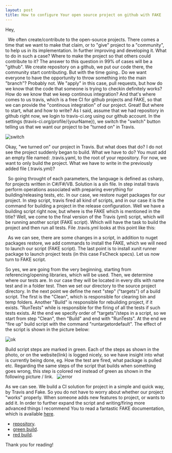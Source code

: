 ```yaml
---
layout: post
title: How to configure Your open source project on github with FAKE
---
```


Hey,

 
We often create/contribute to the open-source projects. There comes a time that we want to make that claim, or to "give" project to a "community", to help us in its implementation. 
In further improving and developing it.
What to do in such a case? Where to make the project so that others could contribute to it? The answer to this question in 99% of cases will be a "github".
We create repository on a github, we put our code there, the community start contributing. But with the time going.. Do we want everyone to have the opportunity to throw something into the main "branch"? 
Probably not. We "apply" in this case, pull requests, but how do we know that the code that someone is trying to checkin definitely works? 
How do we know that we keep continous integration? 
And that's where comes to us travis, which is a free CI for github projects and FAKE, so that we can provide the "continous integration" of our project.
Great!
But where to start, what and how to write?
As I said, assume that we had repository in github right now, we login to travis-ci.org using our github account. 
In the settings (travis-ci.org/profile/{yourName}), we switch the "switch" button telling us that we want our project to be "turned on" in Travis.

![switch](https://mnie.github.com/img/20161115githubtravisfake/switch.png)

Okay, "we turned on" our project in Travis. 
But what does that do? I do not see the project suddenly began to build. 
What we have to do? You must add an empty file named: .travis.yaml, to the root of your repository. 
For now, we want to only build the project. What we have to write in the previously added file (.travis.yml)?

<script src="https://gist.github.com/MNie/23c07ebecc776acf52f84f352c1c1d68.js"></script>
 
So going throught of each parameters, the language is defined as csharp, for projects written in C#/F#/VB. 
Solution is a sln file. In step install travis perform operations associated with preparing everything for building/releasing tests, etc. In our case, we restore nuget packages for our project. 
In step script, travis fired all kind of scripts, and in our case it is the command for building a project in the release configuration.
Well we have a building script right now, but where is the FAKE which is mentioned in the title? 
Well, we come to the final version of the Travis (yml) script, which will be running another script (FAKE script). 
Which will have the task to build the project and then run all tests.
File .travis.yml looks at this point like this:
 
<script src="https://gist.github.com/MNie/a05fbd2a223681a465110157a6789d37.js"></script>
 
As we can see, there are some changes in a script, in addition to nuget packages restore, we add commands to install the FAKE, which we will need to launch our script (FAKE script). 
The last point is to install xunit runner package to launch project tests (in this case FsCheck specs). 
Let us now turn to FAKE script.

<script src="https://gist.github.com/MNie/5d9b6026d77b1f3648679d1f05c49784.js"></script>

So yes, we are going from the very beginning, starting from referencing/opening libraries, which will be used. 
Then, we determine where our tests are. In our case they will be located in every dlls with name test and in a folder test. 
Then we set our directory to the source project directory. In the next point we define the next "step" ("targets") of a build script. 
The first is the "Clean", which is responsible for clearing bin and temp folders. 
Another "Build" is responsible for rebuilding project, if it exists. 
"RunTests" while is responsible for the firing of all the tests if such tests exists. 
At the end we specify order of "targets"/steps in a script, so we start from step "Clean", then "Build" and end with "RunTests". 
At the end we "fire up" build script with the command "runtargetordefault". 
The effect of the script is shown in the picture below:

![ok](https://mnie.github.com/img/20161115githubtravisfake/ok.png)

Build script steps are marked in green. 
Each of the steps as shown in the photo, or on the website(link) is logged nicely, so we have insight into what is currently being done, eg. How the test are fired, what package is pulled etc. 
Regarding the same steps of the script that builds when something goes wrong, this step is colored red instead of green as shown in the following picture / link.
 
![error](https://mnie.github.com/img/20161115githubtravisfake/error.png)

As we can see. We build a CI solution for project in a simple and quick way, by Travis and Fake. 
So you do not have to worry about whether our project "works" properly. When someone adds new features to project, or wants to add it.
In order to further expand the script and writing/firing more advanced things I recommend You to read a fantastic FAKE documentation, which is available [here](http://fsharp.github.io/FAKE/gettingstarted.html).


* [repository](https://github.com/MNie/DateSeqGenerator).
* [green build](https://travis-ci.org/MNie/DateSeqGenerator/builds/174579724).
* [red build](https://travis-ci.org/MNie/DateSeqGenerator/builds/174566325).

Thank you for reading!